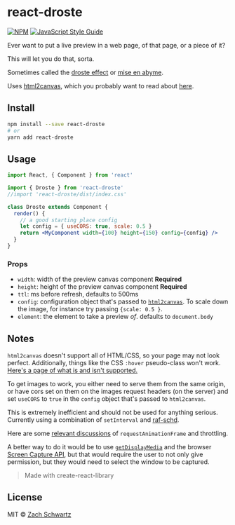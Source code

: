 # react-droste

[![NPM](https://img.shields.io/npm/v/react-droste.svg)](https://www.npmjs.com/package/react-droste) [![JavaScript Style Guide](https://img.shields.io/badge/code_style-standard-brightgreen.svg)](https://standardjs.com)

Ever want to put a live preview in a web page, of that page, or a piece of it?

This will let you do that, sorta.

Sometimes called the [droste effect](https://en.wikipedia.org/wiki/Droste_effect) or [mise en abyme](https://en.wikipedia.org/wiki/Mise_en_abyme).

Uses [html2canvas](http://html2canvas.hertzen.com/), which you probably want to read about [here](http://html2canvas.hertzen.com/documentation).

## Install

```bash
npm install --save react-droste
# or
yarn add react-droste
```

## Usage

```jsx
import React, { Component } from 'react'

import { Droste } from 'react-droste'
//import 'react-droste/dist/index.css'

class Droste extends Component {
  render() {
    // a good starting place config
    let config = { useCORS: true, scale: 0.5 }
    return <MyComponent width={100} height={150} config={config} />
  }
}
```

### Props

- `width`: width of the preview canvas component **Required**
- `height`: height of the preview canvas component **Required**
- `ttl`: ms before refresh, defaults to 500ms
- `config`: configuration object that's passed to [`html2canvas`](http://html2canvas.hertzen.com/configuration). To scale down the image, for instance try passing `{scale: 0.5 }`.
- `element`: the element to take a preview _of_. defaults to `document.body`

## Notes

`html2canvas` doesn't support all of HTML/CSS, so your page may not look perfect. Additionally, things like the CSS `:hover` pseudo-class won't work. [Here's a page of what is and isn't supported.](http://html2canvas.hertzen.com/features)

To get images to work, you either need to serve them from the same origin, or have cors set on them on the images request headers (on the server) and set `useCORS` to `true` in the `config` object that's passed to `html2canvas`.

This is extremely inefficient and should not be used for anything serious. Currently using a combination of `setInterval` and [raf-schd](https://github.com/alexreardon/raf-schd).

Here are some [relevant discussions](https://stackoverflow.com/questions/19764018/controlling-fps-with-requestanimationframe/48412686#48412686) of `requestAnimationFrame` and throttling.

A better way to do it would be to use [`getDisplayMedia`](https://developer.mozilla.org/en-US/docs/Web/API/MediaDevices/getDisplayMedia) and the browser [Screen Capture API](https://developer.mozilla.org/en-US/docs/Web/API/Screen_Capture_API/Using_Screen_Capture), but that would require the user to not only give permission, but they would need to select the window to be captured.

> Made with create-react-library

## License

MIT © [Zach Schwartz](https://zachschwartz.com/)
